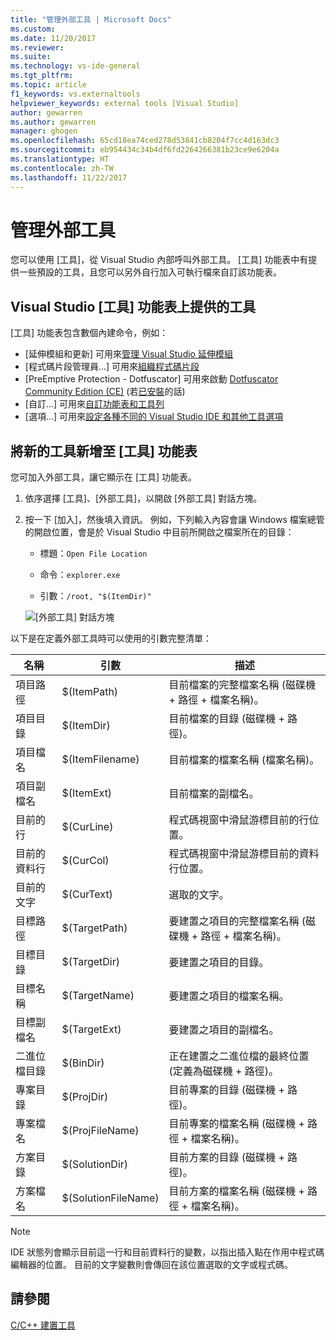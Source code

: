 ```yaml
---
title: "管理外部工具 | Microsoft Docs"
ms.custom: 
ms.date: 11/20/2017
ms.reviewer: 
ms.suite: 
ms.technology: vs-ide-general
ms.tgt_pltfrm: 
ms.topic: article
f1_keywords: vs.externaltools
helpviewer_keywords: external tools [Visual Studio]
author: gewarren
ms.author: gewarren
manager: ghogen
ms.openlocfilehash: 65cd18ea74ced278d53841cb8204f7cc4d163dc3
ms.sourcegitcommit: eb954434c34b4df6fd2264266381b23ce9e6204a
ms.translationtype: HT
ms.contentlocale: zh-TW
ms.lasthandoff: 11/22/2017
---
```

# <a name="manage-external-tools"></a>管理外部工具

您可以使用 [工具]，從 Visual Studio 內部呼叫外部工具。 [工具] 功能表中有提供一些預設的工具，且您可以另外自行加入可執行檔來自訂該功能表。

## <a name="tools-available-on-the-visual-studio-tools-menu"></a>Visual Studio [工具] 功能表上提供的工具

[工具] 功能表包含數個內建命令，例如：

* [延伸模組和更新] 可用來[管理 Visual Studio 延伸模組](finding-and-using-visual-studio-extensions.md)
* [程式碼片段管理員...] 可用來[組織程式碼片段](code-snippets.md#code-snippet-manager)
* [PreEmptive Protection - Dotfuscator] 可用來啟動 [Dotfuscator Community Edition (CE)](dotfuscator/index.md) (若[已安裝](dotfuscator/install.md)的話)
* [自訂...] 可用來[自訂功能表和工具列](how-to-customize-menus-and-toolbars-in-visual-studio.md)
* [選項...] 可用來[設定各種不同的 Visual Studio IDE 和其他工具選項](reference/options-dialog-box-visual-studio.md)

## <a name="add-new-tools-to-the-tools-menu"></a>將新的工具新增至 [工具] 功能表

您可加入外部工具，讓它顯示在 [工具] 功能表。

1. 依序選擇 [工具]、[外部工具]，以開啟 [外部工具] 對話方塊。

1. 按一下 [加入]，然後填入資訊。 例如，下列輸入內容會讓 Windows 檔案總管的開啟位置，會是於 Visual Studio 中目前所開啟之檔案所在的目錄：

   * 標題：`Open File Location`

   * 命令：`explorer.exe`

   * 引數：`/root, "$(ItemDir)"`

   ![[外部工具] 對話方塊](media/external-tools-dialog.png)

以下是在定義外部工具時可以使用的引數完整清單：

|名稱|引數|描述|  
|----------|--------------|-----------------|  
|項目路徑|$(ItemPath)|目前檔案的完整檔案名稱 (磁碟機 + 路徑 + 檔案名稱)。|  
|項目目錄|$(ItemDir)|目前檔案的目錄 (磁碟機 + 路徑)。|  
|項目檔名|$(ItemFilename)|目前檔案的檔案名稱 (檔案名稱)。|  
|項目副檔名|$(ItemExt)|目前檔案的副檔名。|  
|目前的行|$(CurLine)|程式碼視窗中滑鼠游標目前的行位置。|  
|目前的資料行|$(CurCol)|程式碼視窗中滑鼠游標目前的資料行位置。|  
|目前的文字|$(CurText)|選取的文字。|  
|目標路徑|$(TargetPath)|要建置之項目的完整檔案名稱 (磁碟機 + 路徑 + 檔案名稱)。|  
|目標目錄|$(TargetDir)|要建置之項目的目錄。|  
|目標名稱|$(TargetName)|要建置之項目的檔案名稱。|  
|目標副檔名|$(TargetExt)|要建置之項目的副檔名。|  
|二進位檔目錄|$(BinDir)|正在建置之二進位檔的最終位置 (定義為磁碟機 + 路徑)。|  
|專案目錄|$(ProjDir)|目前專案的目錄 (磁碟機 + 路徑)。|  
|專案檔名|$(ProjFileName)|目前專案的檔案名稱 (磁碟機 + 路徑 + 檔案名稱)。|  
|方案目錄|$(SolutionDir)|目前方案的目錄 (磁碟機 + 路徑)。|  
|方案檔名|$(SolutionFileName)|目前方案的檔案名稱 (磁碟機 + 路徑 + 檔案名稱)。|

> [!NOTE]
> IDE 狀態列會顯示目前這一行和目前資料行的變數，以指出插入點在作用中程式碼編輯器的位置。 目前的文字變數則會傳回在該位置選取的文字或程式碼。

## <a name="see-also"></a>請參閱

[C/C++ 建置工具](/cpp/build/reference/c-cpp-build-tools)

